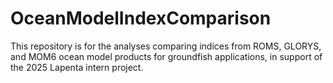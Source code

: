 # OceanModelIndexComparison
This repository is for the analyses comparing indices from ROMS, GLORYS, and MOM6 ocean model products for groundfish applications, in support of the 2025 Lapenta intern project.
